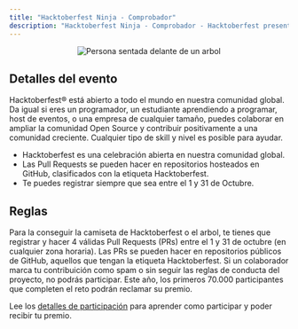 ```yaml
---
title: "Hacktoberfest Ninja - Comprobador"
description: "Hacktoberfest Ninja - Comprobador - Hacktoberfest presentado por DigitalOcean"
---
```


<center>
  <img class="Splash-Image" alt="Persona sentada delante de un arbol "commit" con el ordenador - de undraw.io" />
</center>

## Detalles del evento

Hacktoberfest® está abierto a todo el mundo en nuestra comunidad global. Da igual si eres un programador, un estudiante aprendiendo a programar, host de eventos, o una empresa de cualquier tamaño, puedes colaborar en ampliar la comunidad Open Source y contribuir positivamente a una comunidad creciente. Cualquier tipo de skill y nivel es posible para ayudar.

- Hacktoberfest es una celebración abierta en nuestra comunidad global.
- Las Pull Requests se pueden hacer en repositorios hosteados en GitHub, clasificados con la etiqueta Hacktoberfest.
- Te puedes registrar siempre que sea entre el 1 y 31 de Octubre.

## Reglas

Para la conseguir la camiseta de Hacktoberfest o el arbol, te tienes que registrar y hacer 4 válidas Pull Requests (PRs) entre el 1 y 31 de octubre (en cualquier zona horaria). Las PRs se pueden hacer en repositorios públicos de GitHub, aquellos que tengan la etiqueta Hacktoberfest. Si un colaborador marca tu contribuición como spam o sin seguir las reglas de conducta del proyecto, no podrás participar. Este año, los primeros 70.000 participantes que completen el reto podrán reclamar su premio.

Lee los [detalles de participación](https://hacktoberfest.digitalocean.com/details) para aprender como participar y poder recibir tu premio.
